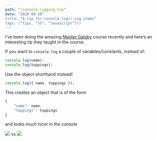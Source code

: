 ```yaml
---
path: “/console-logging-tip“
date: "2020-09-20”
title: “A tip for console.log()-ing items”
tags: [”tips, “JS”, “Javascript”]()
---
```


I’ve been doing the amazing [Master Gatsby][2] course recently and here’s an interesting tip they taught in the course.

If you want to `console.log` a couple of variables/constants, instead of:

```js
console.log(name);
console.log(toppings); 
```

Use the object shorthand instead!  

```js
console.log({ name, toppings });
```

This creates an object that is of the form

```js
{
	"name": name,
	"toppings": toppings
}
```

and looks much nicer in the console

![][image-1]
vs
![][image-2]

[2]:	https://mastergatsby.com

[image-1]:	assets/DraggedImage.tiff
[image-2]:	assets/DraggedImage-1.tiff